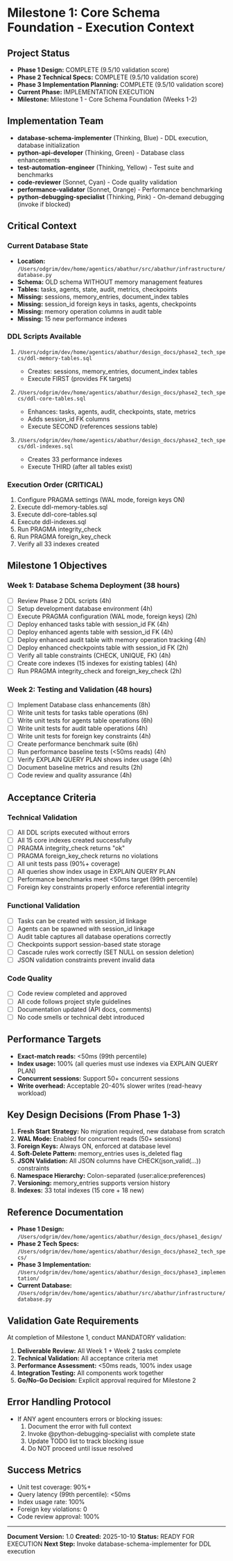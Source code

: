 # Milestone 1: Core Schema Foundation - Execution Context

## Project Status
- **Phase 1 Design:** COMPLETE (9.5/10 validation score)
- **Phase 2 Technical Specs:** COMPLETE (9.5/10 validation score)
- **Phase 3 Implementation Planning:** COMPLETE (9.5/10 validation score)
- **Current Phase:** IMPLEMENTATION EXECUTION
- **Milestone:** Milestone 1 - Core Schema Foundation (Weeks 1-2)

## Implementation Team
- **database-schema-implementer** (Thinking, Blue) - DDL execution, database initialization
- **python-api-developer** (Thinking, Green) - Database class enhancements
- **test-automation-engineer** (Thinking, Yellow) - Test suite and benchmarks
- **code-reviewer** (Sonnet, Cyan) - Code quality validation
- **performance-validator** (Sonnet, Orange) - Performance benchmarking
- **python-debugging-specialist** (Thinking, Pink) - On-demand debugging (invoke if blocked)

## Critical Context

### Current Database State
- **Location:** `/Users/odgrim/dev/home/agentics/abathur/src/abathur/infrastructure/database.py`
- **Schema:** OLD schema WITHOUT memory management features
- **Tables:** tasks, agents, state, audit, metrics, checkpoints
- **Missing:** sessions, memory_entries, document_index tables
- **Missing:** session_id foreign keys in tasks, agents, checkpoints
- **Missing:** memory operation columns in audit table
- **Missing:** 15 new performance indexes

### DDL Scripts Available
1. `/Users/odgrim/dev/home/agentics/abathur/design_docs/phase2_tech_specs/ddl-memory-tables.sql`
   - Creates: sessions, memory_entries, document_index tables
   - Execute FIRST (provides FK targets)

2. `/Users/odgrim/dev/home/agentics/abathur/design_docs/phase2_tech_specs/ddl-core-tables.sql`
   - Enhances: tasks, agents, audit, checkpoints, state, metrics
   - Adds session_id FK columns
   - Execute SECOND (references sessions table)

3. `/Users/odgrim/dev/home/agentics/abathur/design_docs/phase2_tech_specs/ddl-indexes.sql`
   - Creates 33 performance indexes
   - Execute THIRD (after all tables exist)

### Execution Order (CRITICAL)
1. Configure PRAGMA settings (WAL mode, foreign keys ON)
2. Execute ddl-memory-tables.sql
3. Execute ddl-core-tables.sql
4. Execute ddl-indexes.sql
5. Run PRAGMA integrity_check
6. Run PRAGMA foreign_key_check
7. Verify all 33 indexes created

## Milestone 1 Objectives

### Week 1: Database Schema Deployment (38 hours)
- [ ] Review Phase 2 DDL scripts (4h)
- [ ] Setup development database environment (4h)
- [ ] Execute PRAGMA configuration (WAL mode, foreign keys) (2h)
- [ ] Deploy enhanced tasks table with session_id FK (4h)
- [ ] Deploy enhanced agents table with session_id FK (4h)
- [ ] Deploy enhanced audit table with memory operation tracking (4h)
- [ ] Deploy enhanced checkpoints table with session_id FK (2h)
- [ ] Verify all table constraints (CHECK, UNIQUE, FK) (4h)
- [ ] Create core indexes (15 indexes for existing tables) (4h)
- [ ] Run PRAGMA integrity_check and foreign_key_check (2h)

### Week 2: Testing and Validation (48 hours)
- [ ] Implement Database class enhancements (8h)
- [ ] Write unit tests for tasks table operations (6h)
- [ ] Write unit tests for agents table operations (6h)
- [ ] Write unit tests for audit table operations (4h)
- [ ] Write unit tests for foreign key constraints (4h)
- [ ] Create performance benchmark suite (6h)
- [ ] Run performance baseline tests (<50ms reads) (4h)
- [ ] Verify EXPLAIN QUERY PLAN shows index usage (4h)
- [ ] Document baseline metrics and results (2h)
- [ ] Code review and quality assurance (4h)

## Acceptance Criteria

### Technical Validation
- [ ] All DDL scripts executed without errors
- [ ] All 15 core indexes created successfully
- [ ] PRAGMA integrity_check returns "ok"
- [ ] PRAGMA foreign_key_check returns no violations
- [ ] All unit tests pass (90%+ coverage)
- [ ] All queries show index usage in EXPLAIN QUERY PLAN
- [ ] Performance benchmarks meet <50ms target (99th percentile)
- [ ] Foreign key constraints properly enforce referential integrity

### Functional Validation
- [ ] Tasks can be created with session_id linkage
- [ ] Agents can be spawned with session_id linkage
- [ ] Audit table captures all database operations correctly
- [ ] Checkpoints support session-based state storage
- [ ] Cascade rules work correctly (SET NULL on session deletion)
- [ ] JSON validation constraints prevent invalid data

### Code Quality
- [ ] Code review completed and approved
- [ ] All code follows project style guidelines
- [ ] Documentation updated (API docs, comments)
- [ ] No code smells or technical debt introduced

## Performance Targets
- **Exact-match reads:** <50ms (99th percentile)
- **Index usage:** 100% (all queries must use indexes via EXPLAIN QUERY PLAN)
- **Concurrent sessions:** Support 50+ concurrent sessions
- **Write overhead:** Acceptable 20-40% slower writes (read-heavy workload)

## Key Design Decisions (From Phase 1-3)
1. **Fresh Start Strategy:** No migration required, new database from scratch
2. **WAL Mode:** Enabled for concurrent reads (50+ sessions)
3. **Foreign Keys:** Always ON, enforced at database level
4. **Soft-Delete Pattern:** memory_entries uses is_deleted flag
5. **JSON Validation:** All JSON columns have CHECK(json_valid(...)) constraints
6. **Namespace Hierarchy:** Colon-separated (user:alice:preferences)
7. **Versioning:** memory_entries supports version history
8. **Indexes:** 33 total indexes (15 core + 18 new)

## Reference Documentation
- **Phase 1 Design:** `/Users/odgrim/dev/home/agentics/abathur/design_docs/phase1_design/`
- **Phase 2 Tech Specs:** `/Users/odgrim/dev/home/agentics/abathur/design_docs/phase2_tech_specs/`
- **Phase 3 Implementation:** `/Users/odgrim/dev/home/agentics/abathur/design_docs/phase3_implementation/`
- **Current Database:** `/Users/odgrim/dev/home/agentics/abathur/src/abathur/infrastructure/database.py`

## Validation Gate Requirements
At completion of Milestone 1, conduct MANDATORY validation:
1. **Deliverable Review:** All Week 1 + Week 2 tasks complete
2. **Technical Validation:** All acceptance criteria met
3. **Performance Assessment:** <50ms reads, 100% index usage
4. **Integration Testing:** All components work together
5. **Go/No-Go Decision:** Explicit approval required for Milestone 2

## Error Handling Protocol
- If ANY agent encounters errors or blocking issues:
  1. Document the error with full context
  2. Invoke @python-debugging-specialist with complete state
  3. Update TODO list to track blocking issue
  4. Do NOT proceed until issue resolved

## Success Metrics
- Unit test coverage: 90%+
- Query latency (99th percentile): <50ms
- Index usage rate: 100%
- Foreign key violations: 0
- Code review approval: 100%

---
**Document Version:** 1.0
**Created:** 2025-10-10
**Status:** READY FOR EXECUTION
**Next Step:** Invoke database-schema-implementer for DDL execution
